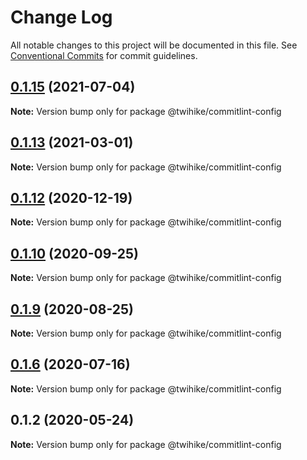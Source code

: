 # Change Log

All notable changes to this project will be documented in this file.
See [Conventional Commits](https://conventionalcommits.org) for commit guidelines.

## [0.1.15](https://github.com/twihike/config-js/compare/v0.1.14...v0.1.15) (2021-07-04)

**Note:** Version bump only for package @twihike/commitlint-config





## [0.1.13](https://github.com/twihike/config-js/compare/v0.1.12...v0.1.13) (2021-03-01)

**Note:** Version bump only for package @twihike/commitlint-config





## [0.1.12](https://github.com/twihike/config-js/compare/v0.1.11...v0.1.12) (2020-12-19)

**Note:** Version bump only for package @twihike/commitlint-config





## [0.1.10](https://github.com/twihike/config-js/compare/v0.1.9...v0.1.10) (2020-09-25)

**Note:** Version bump only for package @twihike/commitlint-config





## [0.1.9](https://github.com/twihike/config-js/compare/v0.1.8...v0.1.9) (2020-08-25)

**Note:** Version bump only for package @twihike/commitlint-config





## [0.1.6](https://github.com/twihike/config-js/compare/v0.1.5...v0.1.6) (2020-07-16)

**Note:** Version bump only for package @twihike/commitlint-config





## 0.1.2 (2020-05-24)

**Note:** Version bump only for package @twihike/commitlint-config
